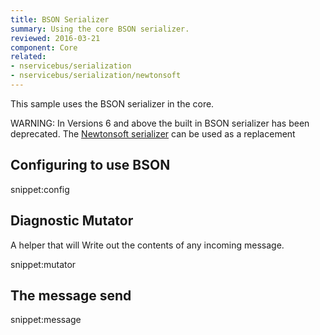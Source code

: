 ```yaml
---
title: BSON Serializer
summary: Using the core BSON serializer.
reviewed: 2016-03-21
component: Core
related:
- nservicebus/serialization
- nservicebus/serialization/newtonsoft
---
```


This sample uses the BSON serializer in the core.

WARNING: In Versions 6 and above the built in BSON serializer has been deprecated. The [Newtonsoft serializer](/nservicebus/serialization/newtonsoft.md) can be used as a replacement
 

## Configuring to use BSON

snippet:config


## Diagnostic Mutator

A helper that will Write out the contents of any incoming message.

snippet:mutator


## The message send

snippet:message